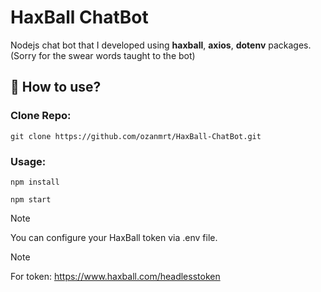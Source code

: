 # HaxBall ChatBot

Nodejs chat bot that I developed using **haxball**, **axios**, **dotenv** packages. (Sorry for the swear words taught to the bot)

## 📂 How to use?

### Clone Repo:
```
git clone https://github.com/ozanmrt/HaxBall-ChatBot.git
```
### Usage:
```
npm install
```
```
npm start
```


> [!NOTE]
> You can configure your HaxBall token via .env file.

> [!NOTE]
> For token: https://www.haxball.com/headlesstoken
